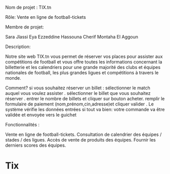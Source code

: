 Nom de projet :  TIX.tn 

Rôle: Vente en ligne de football-tickets

Membre de projet:

Sara Jlassi
Eya Ezzeddine
Hassouna Cherif
Montaha El Aggoun

Description:

Notre site web TIX.tn vous permet de réserver vos places pour assister aux compétitions de football et vous offre toutes les informations concernant la billetterie et les calendriers pour une grande majorité des clubs et équipes nationales de football, les plus grandes ligues et compétitions à travers le monde.  

Comment?
si vous souhaitez réserver un billet :
sélectionner le match auquel vous voulez assister .
sélectionner le billet que vous souhaitez réserver .
entrer le nombre de billets et cliquer sur bouton acheter.
remplir le formulaire de paiement (nom,prénom,cin,adresse)et cliquer valider .
Le système vérifie les données entrées 
si tout va bien: votre commande va être validée et envoyée vers le guichet



Fonctionnalités :

Vente en ligne de football-tickets.
Consultation de calendrier des équipes / stades / des ligues.
Accès de vente de produits des équipes.
Fournir les derniers scores des équipes. 
# Tix
